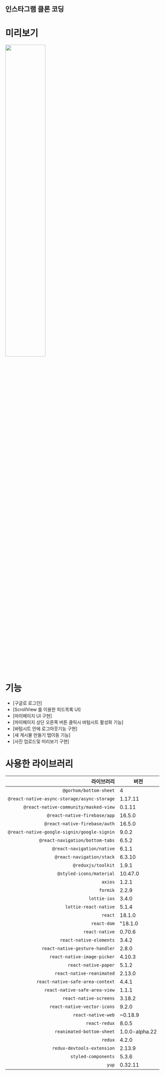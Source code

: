 ## 인스타그램 클론 코딩

# 미리보기

<img width="50%" src="https://user-images.githubusercontent.com/72382663/210572512-005988b7-f2ed-4f77-a65f-e69d32414dc7.gif">

# 기능

- [구글로 로그인]
- [ScrollView 를 이용한 피드목록 UI]
- [마이페이지 UI 구현]
- [마이페이지 상단 오른쪽 버튼 클릭시 바텀시트 활성화 기능]
- [바텀시트 안에 로그아웃기능 구현]
- [새 게시물 만들기 탭이동 기능]
- [사진 업로드및 미리보기 구현]


# 사용한 라이브러리

| 라이브러리 | 버전 |
|--------:|---------|
   | `@gorhom/bottom-sheet`| 4 |
   | `@react-native-async-storage/async-storage`| 1.17.11 |
   | `@react-native-community/masked-view`| 0.1.11 |
   | `@react-native-firebase/app`| 16.5.0 |
   | `@react-native-firebase/auth`| 16.5.0 |
   | `@react-native-google-signin/google-signin`| 9.0.2 |
   | `@react-navigation/bottom-tabs`| 6.5.2 |
   | `@react-navigation/native`| 6.1.1 |
   | `@react-navigation/stack`| 6.3.10 |
   | `@reduxjs/toolkit`| 1.9.1 |
   | `@styled-icons/material`| 10.47.0 |
   | `axios`| 1.2.1 |
   | `formik`| 2.2.9 |
   | `lottie-ios`| 3.4.0 |
   | `lottie-react-native`| 5.1.4 |
   | `react`| 18.1.0 |
   | `react-dom`| "18.1.0 |
   | `react-native`| 0.70.6 |
   | `react-native-elements`| 3.4.2 |
   | `react-native-gesture-handler`| 2.8.0 |
   | `react-native-image-picker`| 4.10.3 |
   | `react-native-paper`| 5.1.2 |
   | `react-native-reanimated`| 2.13.0 |
   | `react-native-safe-area-context`| 4.4.1 |
   | `react-native-safe-area-view`| 1.1.1 |
   | `react-native-screens`| 3.18.2 |
   | `react-native-vector-icons`| 9.2.0 |
   | `react-native-web`| ~0.18.9 |
   | `react-redux`| 8.0.5 |
   | `reanimated-bottom-sheet`| 1.0.0-alpha.22 |
   | `redux`| 4.2.0 |
   | `redux-devtools-extension`| 2.13.9 |
   | `styled-components`| 5.3.6 |
   | `yup`| 0.32.11 |
